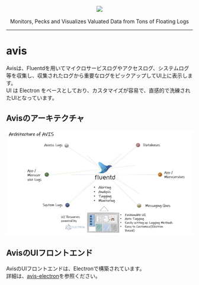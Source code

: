 <p align="center"> <img src="https://user-images.githubusercontent.com/91356865/142326043-d0ba1966-8573-4db4-8e6d-bd9b4b4d7a57.png" width="300"> </p>
<p align="center"> 
 Monitors, Pecks and Visualizes Valuated Data from Tons of Floating Logs
</p>

*** 

# avis

Avisは、Fluentdを用いてマイクロサービスログやアクセスログ、システムログ等を収集し、収集されたログから重要なログをピックアップしてUI上に表示します。  
UI は Electron をベースとしており、カスタマイズが容易で、直感的で洗練されたUIとなっています。 

## Avisのアーキテクチャ  
![avis-architecture](docs/avis_architecture.png)

## AvisのUIフロントエンド
AvisのUIフロントエンドは、Electronで構築されています。  
詳細は、[avis-electron](https://github.com/latonaio/avis-electron)を参照ください。  